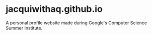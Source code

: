 # jacquiwithaq.github.io
A personal profile website made during Google's Computer Science Summer Institute.
